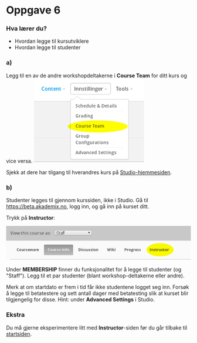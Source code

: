 # Oppgave 6

### Hva lærer du?
* Hvordan legge til kursutviklere
* Hvordan legge til studenter

### a)

Legg til en av de andre workshopdeltakerne i **Course Team** for ditt kurs og vice versa.
![Course team](team.png)

Sjekk at dere har tilgang til hverandres kurs på [Studio-hjemmesiden](https://beta.akademix.no:18010).

### b)

Studenter legges til gjennom kurssiden, ikke i Studio. Gå til https://beta.akademix.no, logg inn, og gå inn på kurset ditt.

Trykk på **Instructor**:

![Instructor tab](instructor.png)

Under **MEMBERSHIP** finner du funksjonalitet for å legge til studenter (og "Staff"). Legg til et par studenter (blant workshop-deltakerne eller andre).

Merk at om startdato er frem i tid får ikke studentene logget seg inn. Forsøk å legge til betatestere og sett antall dager med betatesting slik at kurset blir tilgjengelig for disse. Hint: under **Advanced Settings** i Studio.


### Ekstra

Du må gjerne eksperimentere litt med **Instructor**-siden før du går tilbake til [startsiden](../README.md#oppgaver).
